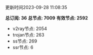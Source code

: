 更新时间2023-09-28 11:08:35

**总订阅: 36**
**总节点: 7009**
**有效节点: 2592**
- v2ray节点: 2054
- trojan节点: 263
- ss节点: 269
- ssr节点: 6
